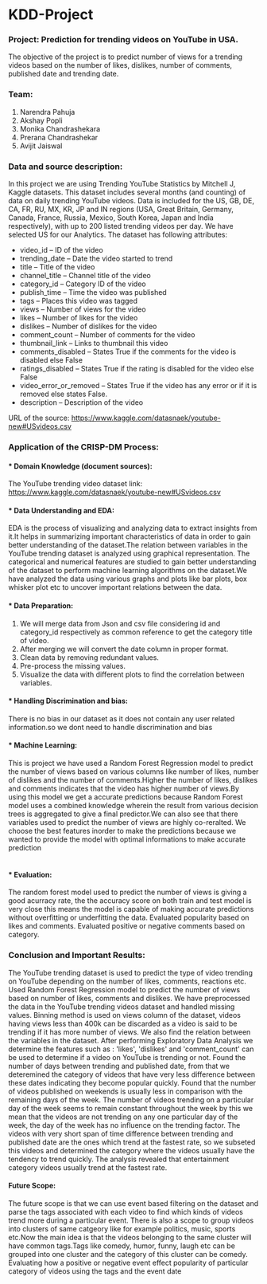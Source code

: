 # KDD-Project

### Project: Prediction for trending videos on YouTube in USA.
The objective of the project is to predict number of views for a trending videos based on the number of likes, dislikes, number of comments, published date and trending date. 

### Team:
1. Narendra Pahuja
2. Akshay Popli
3. Monika Chandrashekara
4. Prerana Chandrashekar
5. Avijit Jaiswal

### Data and source description:
In this project we are using Trending YouTube Statistics by Mitchell J, Kaggle datasets. 
This dataset includes several months (and counting) of data on daily trending YouTube videos. Data is included for the US, GB, DE, CA, FR, RU, MX, KR, JP and IN regions (USA, Great Britain, Germany, Canada, France, Russia, Mexico, South Korea, Japan and India respectively), with up to 200 listed trending videos per day. We have selected US for our Analytics.
The dataset has following attributes:
* video_id – ID of the video
* trending_date – Date the video started to trend
* title – Title of the video 
* channel_title – Channel title of the video
* category_id – Category ID of the video 
* publish_time – Time the video was published
* tags – Places this video was tagged
* views – Number of views for the video
* likes – Number of likes for the video
* dislikes – Number of dislikes for the video
* comment_count – Number of comments for the video
* thumbnail_link – Links to thumbnail this video
* comments_disabled – States True if the comments for the video is disabled else False
* ratings_disabled – States True if the rating is disabled for the video else False
* video_error_or_removed – States True if the video has any error or if it is removed else states False.
* description – Description of the video

URL of the source: https://www.kaggle.com/datasnaek/youtube-new#USvideos.csv

### Application of the CRISP-DM Process: 

#### * Domain Knowledge (document sources):
The YouTube trending video dataset link: https://www.kaggle.com/datasnaek/youtube-new#USvideos.csv

#### * Data Understanding and EDA:
EDA is the process of visualizing and analyzing data to extract insights from it.It helps in summarizing important characteristics of data in order to gain better understanding of the dataset.The relation between variables in the YouTube trending dataset is analyzed using graphical representation. The categorical and numerical features are studied to gain better understanding of the dataset to perform machine learning algorithms on the dataset.We have analyzed the data using various graphs and plots like bar plots, box whisker plot etc to uncover important relations between the data.

#### * Data Preparation:
1. We will merge data from Json and csv file considering id and category_id respectively as common reference to get the category title of video.
2. After merging we will convert the date column in proper format.
3. Clean data by removing redundant values.
4. Pre-process the missing values.
5. Visualize the data with different plots to find the correlation between variables.



#### * Handling Discrimination and bias:
There is no bias in our dataset as it does not contain any user related information.so we dont need to handle discrimination and bias

#### * Machine Learning:

This is project we have used a Random Forest Regression model to predict the number of views based on various columns like number of likes, number of dislikes and the number of comments.Higher the number of likes, dislikes and comments indicates that the video has higher number of views.By using this model we get a accurate predictions because Random Forest model uses a combined knowledge wherein the result from various decision trees is aggregated to give a final predictor.We can also see that there variables used to predict the number of views are highly co-reralted. We choose the best features inorder to make the predictions because we wanted to provide the model with optimal informations to make accurate prediction  <br><br> 

#### * Evaluation:
The random forest model used to predict the number of views is giving a good acurracy rate, the the accuracy score on  both train and test model is very close this means the model is capable of making accurate predictions without overfitting or underfitting the data.
Evaluated popularity based on likes and comments.
Evaluated positive or negative comments based on category. 
 

### Conclusion and Important Results:
The YouTube trending dataset is used to predict the type of video trending on YouTube depending on the number of likes, comments, reactions etc. 
Used Random Forest Regression model to predict the number of views based on number of likes, comments and dislikes.
We have preprocessed the data in the YouTube trending videos dataset and handled missing values. Binning method is used on views column of the dataset, videos having views less than 400k can be discarded as a video is said to be trending if it has more number of views. We also find the relation between the variables in the dataset. After performing Exploratory Data Analysis we determine the features such as : 'likes', 'dislikes' and 'comment_count' can be used to determine if a video on YouTube is trending or not.
Found the number of days between trending and published date, from that we deteremined the category of videos that have very less difference between these dates indicating they become popular quickly.
Found that the number of videos published on weekends is usually less in comparison with the remaining days of the week.
The number of videos trending on a particular day of the week seems to remain constant throughout the week by this we mean that  the videos are not trending on any  one particular day of the week, the day of the week has no influence on the trending factor.
The videos with very short span of time difference between trending and published date are the ones which trend at the fastest rate, so we subseted this videos and determined the category where the videos usually have the tendency to trend quickly. The analysis revealed that entertainment category videos usually trend at the fastest rate. 

#### Future Scope:
The future scope is that we can use event based filtering on the dataset and parse the tags associated with each video to find which kinds of videos trend more during a particular event.
There is also a scope to group videos into clusters of same catgeory like for example politics, music, sports etc.Now the main idea is that the videos belonging to the same cluster will have common tags.Tags like comedy, humor, funny, laugh etc can be grouped into one cluster and the category of this cluster can be comedy.
Evaluating how a positive or negative event effect popularity of particular category of videos using the tags and the event date 
